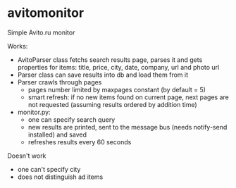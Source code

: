 avitomonitor
============

Simple Avito.ru monitor

Works:
- AvitoParser class fetchs search results page, parses it and gets properties for items: title, price, city, date, company, url and photo url
- Parser class can save results into db and load them from it
- Parser crawls through pages
  - pages number limited by maxpages constant (by default = 5)
  - smart refresh: if no new items found on current page, next pages are not requested (assuming results ordered by addition time)
- monitor.py:
  - one can specify search query
  - new results are printed, sent to the message bus (needs notify-send installed) and saved
  - refreshes results every 60 seconds

Doesn't work
- one can't specify city
- does not distinguish ad items